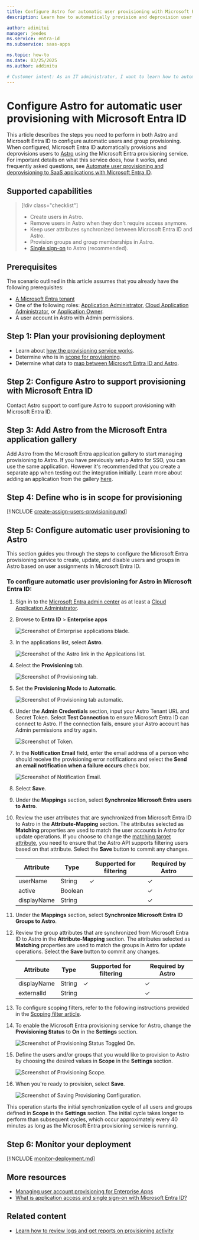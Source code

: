 ```yaml
---
title: Configure Astro for automatic user provisioning with Microsoft Entra ID
description: Learn how to automatically provision and deprovision user accounts from Microsoft Entra ID to Astro.

author: adimitui
manager: jeedes
ms.service: entra-id
ms.subservice: saas-apps

ms.topic: how-to
ms.date: 03/25/2025
ms.author: addimitu

# Customer intent: As an IT administrator, I want to learn how to automatically provision and deprovision user accounts from Microsoft Entra ID to Astro so that I can streamline the user management process and ensure that users have the appropriate access to Astro.
---
```


# Configure Astro for automatic user provisioning with Microsoft Entra ID

This article describes the steps you need to perform in both Astro and Microsoft Entra ID to configure automatic users and group provisioning. When configured, Microsoft Entra ID automatically provisions and deprovisions users to [Astro](https://www.astronomer.io/product/) using the Microsoft Entra provisioning service. For important details on what this service does, how it works, and frequently asked questions, see [Automate user provisioning and deprovisioning to SaaS applications with Microsoft Entra ID](~/identity/app-provisioning/user-provisioning.md). 


## Supported capabilities
> [!div class="checklist"]
> * Create users in Astro.
> * Remove users in Astro when they don't require access anymore.
> * Keep user attributes synchronized between Microsoft Entra ID and Astro.
> * Provision groups and group memberships in Astro.
> * [Single sign-on](astro-tutorial.md) to Astro (recommended).

## Prerequisites

The scenario outlined in this article assumes that you already have the following prerequisites:

* [A Microsoft Entra tenant](~/identity-platform/quickstart-create-new-tenant.md) 
* One of the following roles: [Application Administrator](/entra/identity/role-based-access-control/permissions-reference#application-administrator), [Cloud Application Administrator](/entra/identity/role-based-access-control/permissions-reference#cloud-application-administrator), or [Application Owner](/entra/fundamentals/users-default-permissions#owned-enterprise-applications).
* A user account in Astro with Admin permissions.

## Step 1: Plan your provisioning deployment

* Learn about [how the provisioning service works](~/identity/app-provisioning/user-provisioning.md).
* Determine who is in [scope for provisioning](~/identity/app-provisioning/define-conditional-rules-for-provisioning-user-accounts.md).
* Determine what data to [map between Microsoft Entra ID and Astro](~/identity/app-provisioning/customize-application-attributes.md).

## Step 2: Configure Astro to support provisioning with Microsoft Entra ID

Contact Astro support to configure Astro to support provisioning with Microsoft Entra ID.

## Step 3: Add Astro from the Microsoft Entra application gallery

Add Astro from the Microsoft Entra application gallery to start managing provisioning to Astro. If you have previously setup Astro for SSO, you can use the same application. However it's recommended that you create a separate app when testing out the integration initially. Learn more about adding an application from the gallery [here](~/identity/enterprise-apps/add-application-portal.md). 

## Step 4: Define who is in scope for provisioning 

[!INCLUDE [create-assign-users-provisioning.md](~/identity/saas-apps/includes/create-assign-users-provisioning.md)]

## Step 5: Configure automatic user provisioning to Astro 

This section guides you through the steps to configure the Microsoft Entra provisioning service to create, update, and disable users and groups in Astro based on user assignments in Microsoft Entra ID.

<a name='to-configure-automatic-user-provisioning-for-Astro-in-azure-ad'></a>

### To configure automatic user provisioning for Astro in Microsoft Entra ID:

1. Sign in to the [Microsoft Entra admin center](https://entra.microsoft.com) as at least a [Cloud Application Administrator](~/identity/role-based-access-control/permissions-reference.md#cloud-application-administrator).
1. Browse to **Entra ID** > **Enterprise apps**

	![Screenshot of Enterprise applications blade.](common/enterprise-applications.png)

1. In the applications list, select **Astro**.

	![Screenshot of the Astro link in the Applications list.](common/all-applications.png)

1. Select the **Provisioning** tab.

	![Screenshot of Provisioning tab.](common/provisioning.png)

1. Set the **Provisioning Mode** to **Automatic**.

	![Screenshot of Provisioning tab automatic.](common/provisioning-automatic.png)

1. Under the **Admin Credentials** section, input your Astro Tenant URL and Secret Token. Select **Test Connection** to ensure Microsoft Entra ID can connect to Astro. If the connection fails, ensure your Astro account has Admin permissions and try again.

 	![Screenshot of Token.](common/provisioning-testconnection-tenanturltoken.png)

1. In the **Notification Email** field, enter the email address of a person who should receive the provisioning error notifications and select the **Send an email notification when a failure occurs** check box.

	![Screenshot of Notification Email.](common/provisioning-notification-email.png)

1. Select **Save**.

1. Under the **Mappings** section, select **Synchronize Microsoft Entra users to Astro**.

1. Review the user attributes that are synchronized from Microsoft Entra ID to Astro in the **Attribute-Mapping** section. The attributes selected as **Matching** properties are used to match the user accounts in Astro for update operations. If you choose to change the [matching target attribute](~/identity/app-provisioning/customize-application-attributes.md), you need to ensure that the Astro API supports filtering users based on that attribute. Select the **Save** button to commit any changes.

   |Attribute|Type|Supported for filtering|Required by Astro|
   |---|---|---|---|
   |userName|String|&check;|&check;|
   |active|Boolean||&check;|
   |displayName|String||&check;|

1. Under the **Mappings** section, select **Synchronize Microsoft Entra ID Groups to Astro**.

1. Review the group attributes that are synchronized from Microsoft Entra ID to Astro in the **Attribute-Mapping** section. The attributes selected as **Matching** properties are used to match the groups in Astro for update operations. Select the **Save** button to commit any changes.

   |Attribute|Type|Supported for filtering|Required by Astro|
   |---|---|---|---|
   |displayName|String|&check;|&check;|
   |externalId|String||&check;|

1. To configure scoping filters, refer to the following instructions provided in the [Scoping filter  article](~/identity/app-provisioning/define-conditional-rules-for-provisioning-user-accounts.md).

1. To enable the Microsoft Entra provisioning service for Astro, change the **Provisioning Status** to **On** in the **Settings** section.

	![Screenshot of Provisioning Status Toggled On.](common/provisioning-toggle-on.png)

1. Define the users and/or groups that you would like to provision to Astro by choosing the desired values in **Scope** in the **Settings** section.

	![Screenshot of Provisioning Scope.](common/provisioning-scope.png)

1. When you're ready to provision, select **Save**.

	![Screenshot of Saving Provisioning Configuration.](common/provisioning-configuration-save.png)

This operation starts the initial synchronization cycle of all users and groups defined in **Scope** in the **Settings** section. The initial cycle takes longer to perform than subsequent cycles, which occur approximately every 40 minutes as long as the Microsoft Entra provisioning service is running. 

## Step 6: Monitor your deployment

[!INCLUDE [monitor-deployment.md](~/identity/saas-apps/includes/monitor-deployment.md)]

## More resources

* [Managing user account provisioning for Enterprise Apps](~/identity/app-provisioning/configure-automatic-user-provisioning-portal.md)
* [What is application access and single sign-on with Microsoft Entra ID?](~/identity/enterprise-apps/what-is-single-sign-on.md)

## Related content

* [Learn how to review logs and get reports on provisioning activity](~/identity/app-provisioning/check-status-user-account-provisioning.md)